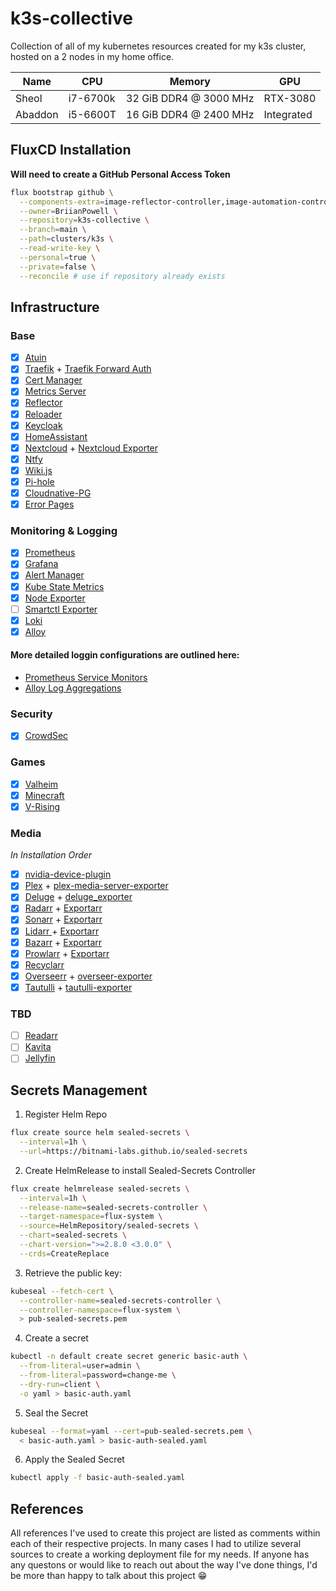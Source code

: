 # k3s-collective

Collection of all of my kubernetes resources created for my k3s cluster, hosted on a 2 nodes in my home office.

| Name    | CPU      | Memory                 | **GPU**    |
| ------- | -------- | ---------------------- | ---------- |
| Sheol   | i7-6700k | 32 GiB DDR4 @ 3000 MHz | RTX-3080   |
| Abaddon | i5-6600T | 16 GiB DDR4 @ 2400 MHz | Integrated |

## FluxCD Installation

**Will need to create a GitHub Personal Access Token**

```sh
flux bootstrap github \
  --components-extra=image-reflector-controller,image-automation-controller \
  --owner=BriianPowell \
  --repository=k3s-collective \
  --branch=main \
  --path=clusters/k3s \
  --read-write-key \
  --personal=true \
  --private=false \
  --reconcile # use if repository already exists
```

## Infrastructure

### Base

- [x] [Atuin](https://github.com/atuinsh/atuin)
- [x] [Traefik](https://artifacthub.io/packages/helm/traefik/traefik) + [Traefik Forward Auth](https://github.com/thomseddon/traefik-forward-auth)
- [x] [Cert Manager](https://github.com/cert-manager/cert-manager)
- [x] [Metrics Server](https://github.com/kubernetes-sigs/metrics-server)
- [x] [Reflector](https://github.com/emberstack/kubernetes-reflector)
- [x] [Reloader](https://github.com/stakater/Reloader)
- [x] [Keycloak](https://github.com/keycloak/keycloak)
- [x] [HomeAssistant](https://github.com/home-assistant)
- [x] [Nextcloud](https://github.com/nextcloud/server) + [Nextcloud Exporter](https://github.com/xperimental/nextcloud-exporter)
- [x] [Ntfy](https://github.com/binwiederhier/ntfy)
- [x] [Wiki.js](https://github.com/requarks/wiki)
- [x] [Pi-hole](https://github.com/MoJo2600/pihole-kubernetes)
- [x] [Cloudnative-PG](https://github.com/cloudnative-pg/cloudnative-pg)
- [x] [Error Pages](https://github.com/tarampampam/error-pages)

### Monitoring & Logging

- [x] [Prometheus](https://github.com/prometheus/prometheus)
- [x] [Grafana](https://github.com/grafana/grafana)
- [x] [Alert Manager](https://github.com/prometheus/alertmanager)
- [x] [Kube State Metrics](https://github.com/kubernetes/kube-state-metrics)
- [x] [Node Exporter](https://github.com/prometheus/node_exporter)
- [ ] [Smartctl Exporter](https://github.com/prometheus-community/smartctl_exporter)
- [x] [Loki](https://github.com/grafana/loki)
- [x] [Alloy](https://github.com/grafana/alloy)

#### More detailed loggin configurations are outlined here:

- [Prometheus Service Monitors](./apps/monitoring/prometheus/README.md)
- [Alloy Log Aggregations](./apps/monitoring/alloy/README.md)

### Security

- [x] [CrowdSec](https://github.com/crowdsecurity/crowdsec)

### Games

- [x] [Valheim](https://artifacthub.io/packages/helm/geek-cookbook/valheim)
- [x] [Minecraft](https://artifacthub.io/packages/helm/minecraft-server-charts/minecraft)
- [x] [V-Rising](https://truecharts.org/charts/stable/v-rising/)

### Media

_In Installation Order_

- [x] [nvidia-device-plugin](https://github.com/NVIDIA/k8s-device-plugin)
- [x] [Plex](https://github.com/plexinc/pms-docker/blob/master/charts/plex-media-server/README.md) + [plex-media-server-exporter](https://github.com/axsuul/plex-media-server-exporter)
- [x] [Deluge](https://github.com/binhex/arch-delugevpn) + [deluge_exporter](https://github.com/ngosang/deluge-exporter)
- [x] [Radarr](https://github.com/Radarr/Radarr) + [Exportarr](https://github.com/onedr0p/exportarr)
- [x] [Sonarr](https://github.com/Sonarr/Sonarr) + [Exportarr](https://github.com/onedr0p/exportarr)
- [x] [Lidarr ](https://github.com/Lidarr/Lidarr)+ [Exportarr](https://github.com/onedr0p/exportarr)
- [x] [Bazarr](https://github.com/morpheus65535/bazarr) + [Exportarr](https://github.com/onedr0p/exportarr)
- [x] [Prowlarr](https://github.com/Prowlarr/Prowlarr) + [Exportarr](https://github.com/onedr0p/exportarr)
- [x] [Recyclarr](https://github.com/recyclarr/recyclarr)
- [x] [Overseerr](https://github.com/sct/overseerr) + [overseer-exporter](https://github.com/WillFantom/overseerr-exporter)
- [x] [Tautulli](https://github.com/Tautulli/Tautulli) + [tautulli-exporter](https://github.com/nwalke/tautulli-exporter)

### TBD

- [ ] [Readarr](https://github.com/Readarr/Readarr)
- [ ] [Kavita](https://github.com/Kareadita/Kavita)
- [ ] [Jellyfin](https://github.com/jellyfin/jellyfin)

## Secrets Management

1. Register Helm Repo

```sh
flux create source helm sealed-secrets \
  --interval=1h \
  --url=https://bitnami-labs.github.io/sealed-secrets
```

2. Create HelmRelease to install Sealed-Secrets Controller

```sh
flux create helmrelease sealed-secrets \
  --interval=1h \
  --release-name=sealed-secrets-controller \
  --target-namespace=flux-system \
  --source=HelmRepository/sealed-secrets \
  --chart=sealed-secrets \
  --chart-version=">=2.8.0 <3.0.0" \
  --crds=CreateReplace
```

3. Retrieve the public key:

```sh
kubeseal --fetch-cert \
  --controller-name=sealed-secrets-controller \
  --controller-namespace=flux-system \
  > pub-sealed-secrets.pem
```

4. Create a secret

```sh
kubectl -n default create secret generic basic-auth \
  --from-literal=user=admin \
  --from-literal=password=change-me \
  --dry-run=client \
  -o yaml > basic-auth.yaml
```

5. Seal the Secret

```sh
kubeseal --format=yaml --cert=pub-sealed-secrets.pem \
  < basic-auth.yaml > basic-auth-sealed.yaml
```

6. Apply the Sealed Secret

```sh
kubectl apply -f basic-auth-sealed.yaml
```

## References

All references I've used to create this project are listed as comments within each of their respective projects. In many cases I had to utilize several sources to create a working deployment file for my needs. If anyone has any questons or would like to reach out about the way I've done things, I'd be more than happy to talk about this project :grin:
